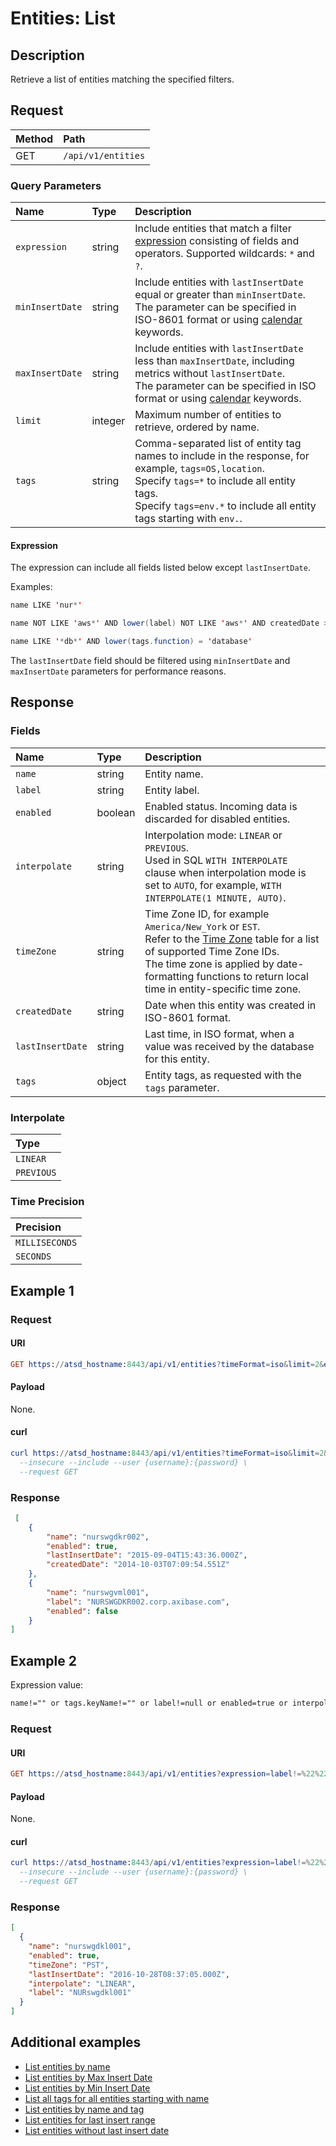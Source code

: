 # Entities: List

## Description

Retrieve a list of entities matching the specified filters.

## Request

| **Method** | **Path** |
|:---|:---|
| GET | `/api/v1/entities` |

### Query Parameters

|**Name**|**Type**|**Description**|
|:---|:---|:---|
| `expression` |string|Include entities that match a filter [expression](../../../api/meta/expression.md) consisting of fields and operators. Supported wildcards: `*` and `?`.|
| `minInsertDate` |string|Include entities with `lastInsertDate` equal or greater than `minInsertDate`.<br>The parameter can be specified in ISO-8601 format or using [calendar](../../../shared/calendar.md) keywords.|
| `maxInsertDate` |string|Include entities with `lastInsertDate` less than `maxInsertDate`, including metrics without `lastInsertDate`.<br>The parameter can be specified in ISO format or using [calendar](../../../shared/calendar.md) keywords.|
| `limit` |integer|Maximum number of entities to retrieve, ordered by name.|
| `tags` |string|Comma-separated list of entity tag names to include in the response, for example, `tags=OS,location`.<br>Specify `tags=*` to include all entity tags.<br>Specify `tags=env.*` to include all entity tags starting with `env.`.|

#### Expression

The expression can include all fields listed below except `lastInsertDate`.

Examples:

```java
name LIKE 'nur*'

name NOT LIKE 'aws*' AND lower(label) NOT LIKE 'aws*' AND createdDate > '2017-10-01T00:00:00Z'

name LIKE '*db*' AND lower(tags.function) = 'database'
```

The `lastInsertDate` field should be filtered using `minInsertDate` and `maxInsertDate` parameters for performance reasons.

## Response

### Fields

| **Name** | **Type** | **Description** |
|:---|:---|:---|
| `name` | string | Entity name. |
| `label` | string | Entity label. |
| `enabled` | boolean | Enabled status. Incoming data is discarded for disabled entities. |
| `interpolate` | string | Interpolation mode: `LINEAR` or `PREVIOUS`. <br>Used in SQL `WITH INTERPOLATE` clause when interpolation mode is set to `AUTO`, for example, `WITH INTERPOLATE(1 MINUTE, AUTO)`.|
| `timeZone` | string | Time Zone ID, for example `America/New_York` or `EST`.<br>Refer to the [Time Zone](../../../shared/timezone-list.md) table for a list of supported Time Zone IDs.<br>The time zone is applied by date-formatting functions to return local time in entity-specific time zone.|
| `createdDate` | string | Date when this entity was created in ISO-8601 format.|
| `lastInsertDate` | string |Last time, in ISO format, when a value was received by the database for this entity. |
| `tags` | object | Entity tags, as requested with the `tags` parameter. |

### Interpolate

|**Type**|
|:---|
|`LINEAR`|
|`PREVIOUS`|

### Time Precision

|**Precision**|
|:---|
|`MILLISECONDS`|
|`SECONDS`|

## Example 1

### Request

#### URI

```elm
GET https://atsd_hostname:8443/api/v1/entities?timeFormat=iso&limit=2&expression=name%20like%20%27nurs*%27
```

#### Payload

None.

#### curl

```elm
curl https://atsd_hostname:8443/api/v1/entities?timeFormat=iso&limit=2&expression=name%20like%20%27nurs*%27 \
  --insecure --include --user {username}:{password} \
  --request GET
```

### Response

```json
 [
    {
        "name": "nurswgdkr002",
        "enabled": true,
        "lastInsertDate": "2015-09-04T15:43:36.000Z",
        "createdDate": "2014-10-03T07:09:54.551Z"
    },
    {
        "name": "nurswgvml001",
        "label": "NURSWGDKR002.corp.axibase.com",
        "enabled": false
    }
]
```

## Example 2

Expression value:

```txt
name!="" or tags.keyName!="" or label!=null or enabled=true or interpolate="LINEAR" or timeZone!=""
```

### Request

#### URI

```elm
GET https://atsd_hostname:8443/api/v1/entities?expression=label!=%22%22%20and%20enabled=true%20and%20interpolate!=%22%22%20and%20timeZone!=%22%22
```

#### Payload

None.

#### curl

```elm
curl https://atsd_hostname:8443/api/v1/entities?expression=label!=%22%22%20and%20enabled=true%20and%20interpolate!=%22%22%20and%20timeZone!=%22%22 \
  --insecure --include --user {username}:{password} \
  --request GET
```

### Response

```json
[
  {
    "name": "nurswgdkl001",
    "enabled": true,
    "timeZone": "PST",
    "lastInsertDate": "2016-10-28T08:37:05.000Z",
    "interpolate": "LINEAR",
    "label": "NURswgdkl001"
  }
]
```

## Additional examples

* [List entities by name](./examples/list-entities-by-name.md)
* [List entities by Max Insert Date](./examples/list-entities-by-maxinsertdate.md)
* [List entities by Min Insert Date](./examples/list-entities-by-mininsertdate.md)
* [List all tags for all entities starting with name](examples/list-all-tags-for-all-entities-with-name.md)
* [List entities by name and tag](examples/list-entities-by-tag-containing-hbase.md)
* [List entities for last insert range](examples/list-entities-for-last-insert-range.md)
* [List entities without last insert date](examples/list-entities-without-last-insert-date.md)
